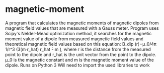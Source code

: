 # magnetic-moment
A program that calculates the magnetic moments of magnetic dipoles from magnetic field values that are measured with a Gauss meter. 
Program uses Scipy's Nelder-Mead optimization method, it searches for the magnetic moment value of a dipole from measured magnetic field 
values and theoretical magnetic field values based on this equation: B_dip (r)=μ_0/4π  1/r^3  (3(m∙r_hat) r_hat ̂- m ), where r is the 
distance from the measured point to the dipole and r_hat is the unit vector from the point to the dipole. μ_0 is the magnetic constant 
and m is the magnetic moment value of the dipole. 
Runs on Python 3 Will need to import the used libraries to work
